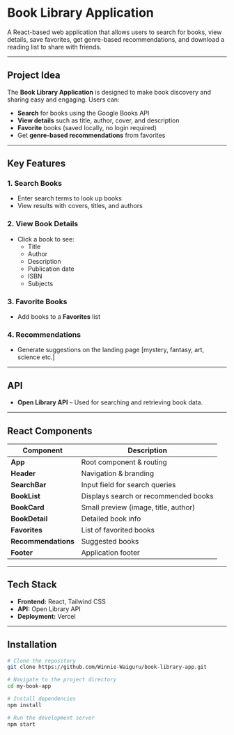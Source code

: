 # Book Library Application

A React-based web application that allows users to search for books, view details, save favorites, get genre-based recommendations, and download a reading list to share with friends.

---

## Project Idea

The **Book Library Application** is designed to make book discovery and sharing easy and engaging. Users can:

- **Search** for books using the Google Books API
- **View details** such as title, author, cover, and description
- **Favorite** books (saved locally, no login required)
- Get **genre-based recommendations** from favorites

---

## Key Features

### 1. Search Books

- Enter search terms to look up books
- View results with covers, titles, and authors

### 2. View Book Details

- Click a book to see:
  - Title
  - Author
  - Description
  - Publication date
  - ISBN
  - Subjects

### 3. Favorite Books

- Add books to a **Favorites** list

### 4. Recommendations

- Generate suggestions on the landing page [mystery, fantasy, art, science etc.]

---

## API

- **Open Library API** – Used for searching and retrieving book data.

---

## React Components

| Component           | Description                          |
| ------------------- | ------------------------------------ |
| **App**             | Root component & routing             |
| **Header**          | Navigation & branding                |
| **SearchBar**       | Input field for search queries       |
| **BookList**        | Displays search or recommended books |
| **BookCard**        | Small preview (image, title, author) |
| **BookDetail**      | Detailed book info                   |
| **Favorites**       | List of favorited books              |
| **Recommendations** | Suggested books                      |
| **Footer**          | Application footer                   |

---

## Tech Stack

- **Frontend:** React, Tailwind CSS
- **API:** Open Library API
- **Deployment:** Vercel

---

## Installation

```bash
# Clone the repository
git clone https://github.com/Winnie-Waiguru/book-library-app.git

# Navigate to the project directory
cd my-book-app

# Install dependencies
npm install

# Run the development server
npm start
```
